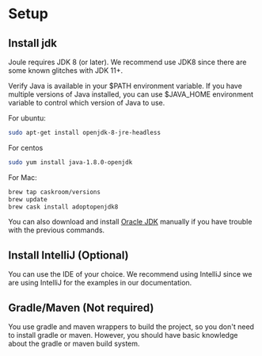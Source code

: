 Setup
=====

## Install jdk

Joule requires JDK 8 (or later). We recommend use JDK8 since there are some known glitches with JDK 11+.

Verify Java is available in your $PATH environment variable. If you have multiple versions of Java installed,
you can use $JAVA_HOME environment variable to control which version of Java to use.

For ubuntu:
```bash
sudo apt-get install openjdk-8-jre-headless
```

For centos
```bash
sudo yum install java-1.8.0-openjdk
```

For Mac:
```bash
brew tap caskroom/versions
brew update
brew cask install adoptopenjdk8
```

You can also download and install [Oracle JDK](https://www.oracle.com/technetwork/java/javase/overview/index.html)
manually if you have trouble with the previous commands.

## Install IntelliJ (Optional)

You can use the IDE of your choice. We recommend using IntelliJ since we are using IntelliJ for the examples in our documentation.

## Gradle/Maven (Not required)

You use gradle and maven wrappers to build the project, so you don't need to install gradle or maven.
However, you should have basic knowledge about the gradle or maven build system.
